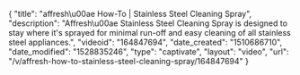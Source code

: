 {
    "title": "affresh\u00ae How-To | Stainless Steel Cleaning Spray",
    "description": "Affresh\u00ae Stainless Steel Cleaning Spray is designed to stay where it's sprayed for minimal run-off and easy cleaning of all stainless steel appliances.",
    "videoid": "164847694",
    "date_created": "1510686710",
    "date_modified": "1528835246",
    "type": "captivate",
    "layout": "video",
    "url": "\/v\/affresh-how-to-stainless-steel-cleaning-spray\/164847694"
}